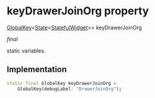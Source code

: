 


# keyDrawerJoinOrg property







[GlobalKey](https://api.flutter.dev/flutter/widgets/GlobalKey-class.html)&lt;[State](https://api.flutter.dev/flutter/widgets/State-class.html)&lt;[StatefulWidget](https://api.flutter.dev/flutter/widgets/StatefulWidget-class.html)>> keyDrawerJoinOrg
  
_<span class="feature">final</span>_



<p>static variables.</p>



## Implementation

```dart
static final GlobalKey keyDrawerJoinOrg =
    GlobalKey(debugLabel: "DrawerJoinOrg");
```







